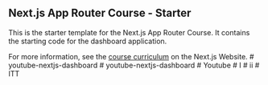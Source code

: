 ## Next.js App Router Course - Starter

This is the starter template for the Next.js App Router Course. It contains the starting code for the dashboard application.

For more information, see the [course curriculum](https://nextjs.org/learn) on the Next.js Website.
#   y o u t u b e - n e x t j s - d a s h b o a r d  
 #   y o u t u b e - n e x t j s - d a s h b o a r d  
 #   Y o u t u b e  
 #   I  
 #   i i  
 #   I T T  
 